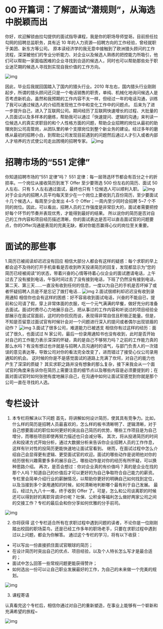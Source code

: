 # 00 开篇词：了解面试“潜规则”，从海选中脱颖而出

你好，欢迎解锁由拉勾提供的面试指导课程，我是你的职场导师堃哥。目前担任拉勾网的招聘总监职务，具有近 10 年的人力资源—招聘方向的工作经验，曾经就职于美团、新东方等公司。 原本读经济学的我无意中接触到了欧洲猎头顾问的工作流程，深深被他们的专业分析能力、对企业以及候选人熟练的把控能力所吸引，他们可以帮助一家面临困难的企业寻找到合适的候选人，同时也可以帮助那些处于职业迷茫期的候选人寻找到实现自我价值的工作方向。

![img](assets/CgotOV3fPsiAPd-pAAG4_UnEw7A590.png)

因此，毕业后我就回国踏入了国内的猎头行业。2010 年左右，国内猎头行业刚刚起步，所谓的猎头顾问还只是一个电话销售的职责，单纯、机械化地询问候选人是否考虑新机会。虽然和我预期的工作内容不太一样，但经过一年的电话沟通，训练了我可以通过候选人的介绍而发现他工作中和变化工作中的问题点。 后来为了进一步提升自己，进入了互联网公司。期间经历了互联网快速增长的过程、大批量的人员面试以及多样本的磨练，帮助我可以通过「快速提问、逻辑的沟通」来判读一位候选人的真实求职目的和个人性格方面的问题，帮助企业招聘的岗位从最初的助理岗到公司高管岗，从团队里的单个支撑岗位到整个新业务的建设。经过多年的磨练从最初的招聘小白，到帮助公司发现目前遇到的问题然后通过人才引入或者内部人才培养的方式使公司走出困境的招聘专家。 ![img](assets/CgoB5l3fPsmAHoXRAAAnKZMCZMw614.png)

# 招聘市场的“551 定律”

你知道招聘市场的“551 定律”吗？ 551 定律：每一层筛选环节都会有百分之十的折损率。一个岗位从接收简历到发下 Offer 至少要筛选 500 份左右的简历、面试 50 人左右、只有 5 人左右通过面试，最终也只有 1 位候选人可以顺利入职。 ![img](assets/CgotOV3fPsmADYUtAABnT8PRUsA474.png) 对于企业内的招聘人员平均每天至少在一个岗位上要收到几百份简历，至少要面试十几个候选人，每周至少会发出 4~5 个 Offer；一周内至少同时会招聘 5~7 个不同的岗位。因此，可以看出，招聘人员的工作强度是非常巨大的，面试者需要把控好每个环节的节奏并表现优秀，才能得到最好的结果。 所以说你的简历是否对自己的工作内容和项目经历描述清晰，你的面试表达是否可以直击面试官的问题要点，你的Offer沟通是表现的完美无缺，都对你能否赢得心仪的岗位至关重要。

# 面试的那些事

1.简历已被阅读却迟迟没有回应 相信大部分人都会有这样的疑惑：每个求职的早上都会迫不及待的打开手机查看是否收到昨天投递简历的回复，发现都显示为“您的简历已经被阅读”的状态，带着兴奋的心情等待着心仪企业的面试邀请电话，上午过去了没有接到电话，午饭时间过去了没有接到电话，下班了仍然没有接到电话，第二天、第三天……一直没有收到任何的信息，一度以为自己的手机是否坏掉了或者怀疑招聘人员是不是忘记了拨打电话… ![img](assets/CgoB5l3fPsmAKnkzAABRDKPFAwg478.png) 2.面试很顺利却迟迟没有收到录用通知 相信你也会有这样的困惑：好不容易收到面试电话，兴奋的不能自已，提前和公司请了假，穿上非常体面的衣服，吃一个元气满满的早餐，做好充分的准备去面试。面试时费尽心力地展示自己，把从事过的工作内容和听说过的项目经验全部展示在面试官面前，这时的你侃侃而谈，表现得非常自信且积极正能量。但是，不知是否留意过面试官有时候针会对一个问题进行深入的提问或者偶尔出现锁眉的动作？ ![img](assets/CgotOV3fPsmATc2oAAClpvSfT2E809.png) 3.面试了很多公司，难道能力已被透支 相信你有过这样的经历：面试了很久，也面试过 N 家公司，最后一份录用通知书也没有收到，此时是否开始对自己的工作能力表示深深的怀疑，真的是自己不够努力吗？之前的工作能力真的那么水吗？有没有想过也许就是与招聘人员沟通时的语气，与部门负责人的一次错误的意见表达等，导致公司对你的看法完全改变了，进而错过了接受心仪公司录用通知的机会。 这时候的你是不是感觉面试的道路上充满了坎坷，对自己的能力也产生了深深的质疑？ 其实求职之路并没有想象的那么复杂，接下来我会从一个面试官的角度来告诉你在简历上需要注意的细节点以及哪些内容是必须要提到的；在面对面试官时如何张弛有度地展示自己，在沟通中如何让面试官感觉到你就是那个公司一直在寻找的人选。

# 专栏设计

1. 本专栏将解决以下问题 首先，将讲解如何设计简历，使其具有竞争力。比如，什么样的简历是招聘人员最喜欢的，怎么样的板书清晰明了、逻辑清晰，对于自己想要面试的职位如何更好的突出自己简历的优势，哪些工作项目是为自己增分，而哪些项目即使再努力描述也只会减分等。 其次，将从投递简历的时间点和投递方式开始分析，通过大数据分析来告诉你企业招聘人员的工作作息，这样有针对性的投简历更能快速地让面试官看到。 继而，在面试过程中怎么介绍自己会显得更有逻辑、更受面试官的欢迎。面试的哪些动作是说明他对你的经历很有兴趣需要多多的展示自己，哪些动作是对你的经历有所怀疑，可以换种思路介绍。 再次，是否会想过：你对企业真的有价值吗？真的是企业在找的那个人吗？知道自己的价值后才可以更好的为自己争取符合自己能力的薪资。专栏里会简单介绍行业的薪酬情况，以帮助你更好的明确自己如何找到定位，以及当接到多个录用通知的时候，如何清晰地判断哪个最有利于自己发展。 最后，经过九九八十一难，终于收到 Offer 了。可是，怎么和公司谈离职的时候还可以得到好的离职背调评价呢？社保、公积金等福利怎么做好两家公司之间的交接工作？专栏的最后会和你分享如何优雅的分手前司。

![img](assets/CgoB5l3fPsqAcrBRAADDlP9CcDI204.png)

2. 你将获得 这个专栏适合所有在求职过程中遇到问题的读者，不论你是一位刚刚踏出校园的职场菜鸟，还是已经工作多年的职场老手，只要在求职过程中遇到过以上问题，都会为你解答。 通过这个专栏的学习，将有以下收获：

- 可以写出一份直接抓住面试官眼球的简历；
- 在设计简历时突出自己的优点、项目经验，以及个人特长怎么写才是最合适的；
- 面试中怎么回答一些常规问题更能获得赞许；
- 如何选出一份可以让自己职业发展最好的工作，为自己的未来做一个完美的规划。

![img](assets/CgotOV3fPsqAYIjOAABPqRoOsfc285.png)

3. 课程寄语

认真看完这个专栏后，相信你通过对自己的重新塑造，在事业上能够有一个崭新和充满希望的旅程~

![img](assets/CgoB5l3fPsuAOs6WAAE6K4jp0ew643.png)
